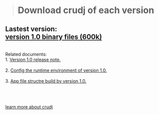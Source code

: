 > # Download crudj of each version #


<h2>
Lastest version:<br />
<a href='http://wiki.crudj.googlecode.com/git/release/crudj_101.rar'>
version 1.0 binary files (600k)<br>
</a>
</h2>

<br />
Related documents: <br />
1. <a href='http://code.google.com/p/crudj/wiki/Ver_1_0_Release'>
Version 1.0 release note.<br>
</a><br />
2. <a href='http://code.google.com/p/crudj/wiki/Ver_1_0_Config'>
Config the runtime environment of version 1.0.<br>
</a><br />
3. <a href='http://code.google.com/p/crudj/wiki/Ver_1_0_Structre'>
App file structre build by version 1.0.<br>
</a>

<br /><br /><br />
<a href='http://code.google.com/p/crudj/wiki/WikiIndex'>
learn more about crudj</a>